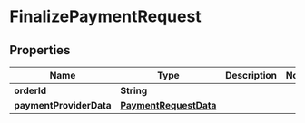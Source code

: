 

# FinalizePaymentRequest

## Properties

Name | Type | Description | Notes
------------ | ------------- | ------------- | -------------
**orderId** | **String** |  | 
**paymentProviderData** | [**PaymentRequestData**](PaymentRequestData.md) |  | 



